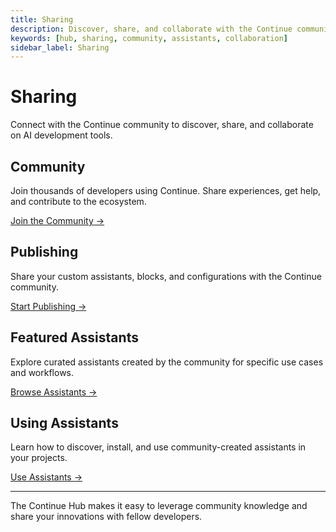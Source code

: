 ```yaml
---
title: Sharing
description: Discover, share, and collaborate with the Continue community
keywords: [hub, sharing, community, assistants, collaboration]
sidebar_label: Sharing
---
```


# Sharing

Connect with the Continue community to discover, share, and collaborate on AI development tools.

## Community

Join thousands of developers using Continue. Share experiences, get help, and contribute to the ecosystem.

[Join the Community →](./community)

## Publishing

Share your custom assistants, blocks, and configurations with the Continue community.

[Start Publishing →](./publishing)

## Featured Assistants

Explore curated assistants created by the community for specific use cases and workflows.

[Browse Assistants →](./featured-assistants)

## Using Assistants

Learn how to discover, install, and use community-created assistants in your projects.

[Use Assistants →](./using-assistants)

---

The Continue Hub makes it easy to leverage community knowledge and share your innovations with fellow developers.
